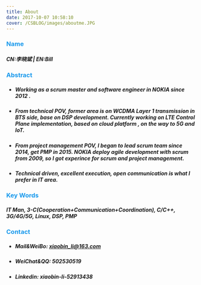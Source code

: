 ```yaml
---
title: About
date: 2017-10-07 10:58:10
cover: /CSBLOG/images/aboutme.JPG  
---
```


### **<font color=#1999EC>Name </font>**

##### CN:李晓斌 | EN:Bill

### **<font color=#1999EC>Abstract</font>**
* ##### Working as a scrum master and software engineer in NOKIA since 2012 . 
* ##### From technical POV,  former area is on WCDMA Layer 1 transmission in BTS side, base on DSP development. Currently working  on LTE Control Plane implementation, based on cloud platform , on the way to 5G and IoT.
* ##### From project management POV, I began to lead scrum team since 2014, get PMP in 2015. NOKIA deploy agile development with scrum from 2009, so I got experince for scrum and project management.
* ##### Technical driven, excellent execution, open communication is what I prefer in IT area.

### **<font color=#1999EC>Key Words</font>**
##### IT Man, 3-C(Cooperation+Communication+Coordination), C/C++, 3G/4G/5G, Linux, DSP, PMP

### **<font color=#1999EC>Contact</font>**
* ##### Mail&WeiBo: xiaobin_li@163.com
* #####	WeiChat&QQ: 502530519
* #####	Linkedin: 	xiaobin-li-52913438